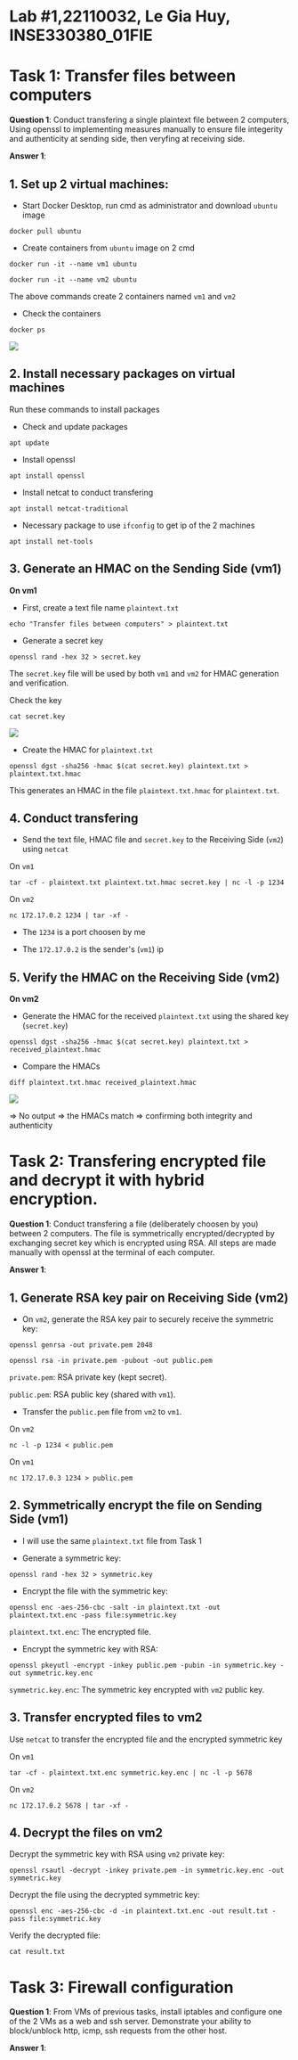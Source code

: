 # Lab #1,22110032, Le Gia Huy, INSE330380_01FIE
# Task 1: Transfer files between computers
**Question 1**: 
Conduct transfering a single plaintext file between 2 computers, 
Using openssl to implementing measures manually to ensure file integerity and authenticity at sending side, 
then veryfing at receiving side. 

**Answer 1**:
## 1. Set up 2 virtual machines:
- Start Docker Desktop, run cmd as administrator and download `ubuntu` image

```
docker pull ubuntu
```

- Create containers from `ubuntu` image on 2 cmd

```
docker run -it --name vm1 ubuntu
```

```
docker run -it --name vm2 ubuntu
```

The above commands create 2 containers named `vm1` and `vm2`

- Check the containers

```
docker ps
```

![](https://github.com/leejahy25/islabs/blob/b18c8747717d0af72f19f5f9fcb5c4950eb9fb0b/img/task1_1.jpg)

## 2. Install necessary packages on virtual machines
Run these commands to install packages

- Check and update packages

```
apt update
```

- Install openssl

```
apt install openssl
```

- Install netcat to conduct transfering

```
apt install netcat-traditional
```

- Necessary package to use `ifconfig` to get ip of the 2 machines

```
apt install net-tools
```

## 3. Generate an HMAC on the Sending Side (vm1)
**On vm1**

- First, create a text file name `plaintext.txt`

```
echo "Transfer files between computers" > plaintext.txt
```

- Generate a secret key

```
openssl rand -hex 32 > secret.key
```

The `secret.key` file will be used by both `vm1` and `vm2` for HMAC generation and verification.

Check the key

```
cat secret.key
```

![](https://github.com/leejahy25/islabs/blob/ef44e9dc2bf9c51d37a941943aa7cb7cc537c0c6/img/task1_2.jpg)

- Create the HMAC for `plaintext.txt`

```
openssl dgst -sha256 -hmac $(cat secret.key) plaintext.txt > plaintext.txt.hmac
```

This generates an HMAC in the file `plaintext.txt.hmac` for `plaintext.txt`.

## 4. Conduct transfering
- Send the text file, HMAC file and `secret.key` to the Receiving Side (`vm2`) using `netcat`

On `vm1`

```
tar -cf - plaintext.txt plaintext.txt.hmac secret.key | nc -l -p 1234
```

On `vm2`

```
nc 172.17.0.2 1234 | tar -xf -
```

- The `1234` is a port choosen by me

- The `172.17.0.2` is the sender's (`vm1`) ip

## 5. Verify the HMAC on the Receiving Side (vm2)
**On vm2**

- Generate the HMAC for the received `plaintext.txt` using the shared key (`secret.key`)

```
openssl dgst -sha256 -hmac $(cat secret.key) plaintext.txt > received_plaintext.hmac
```

- Compare the HMACs

```
diff plaintext.txt.hmac received_plaintext.hmac
```

![](https://github.com/leejahy25/islabs/blob/ef44e9dc2bf9c51d37a941943aa7cb7cc537c0c6/img/task1_3.jpg)

=> No output => the HMACs match => confirming both integrity and authenticity

# Task 2: Transfering encrypted file and decrypt it with hybrid encryption. 
**Question 1**:
Conduct transfering a file (deliberately choosen by you) between 2 computers. 
The file is symmetrically encrypted/decrypted by exchanging secret key which is encrypted using RSA. 
All steps are made manually with openssl at the terminal of each computer.

**Answer 1**:
## 1. Generate RSA key pair on Receiving Side (vm2)
- On `vm2`, generate the RSA key pair to securely receive the symmetric key:

```
openssl genrsa -out private.pem 2048
```

```
openssl rsa -in private.pem -pubout -out public.pem
```

`private.pem`: RSA private key (kept secret).

`public.pem`: RSA public key (shared with `vm1`).

- Transfer the `public.pem` file from `vm2` to `vm1`.

On `vm2`

```
nc -l -p 1234 < public.pem
```

On `vm1`

```
nc 172.17.0.3 1234 > public.pem
```

## 2. Symmetrically encrypt the file on Sending Side (vm1)
- I will use the same `plaintext.txt` file from Task 1

- Generate a symmetric key:

```
openssl rand -hex 32 > symmetric.key
```

- Encrypt the file with the symmetric key:

```
openssl enc -aes-256-cbc -salt -in plaintext.txt -out plaintext.txt.enc -pass file:symmetric.key
```

`plaintext.txt.enc`: The encrypted file.

- Encrypt the symmetric key with RSA:

```
openssl pkeyutl -encrypt -inkey public.pem -pubin -in symmetric.key -out symmetric.key.enc
```

`symmetric.key.enc`: The symmetric key encrypted with `vm2` public key.

## 3. Transfer encrypted files to vm2
Use `netcat` to transfer the encrypted file and the encrypted symmetric key

On `vm1`

```
tar -cf - plaintext.txt.enc symmetric.key.enc | nc -l -p 5678
```

On `vm2`

```
nc 172.17.0.2 5678 | tar -xf -
```

## 4. Decrypt the files on vm2
Decrypt the symmetric key with RSA using `vm2` private key:

```
openssl rsautl -decrypt -inkey private.pem -in symmetric.key.enc -out symmetric.key
```

Decrypt the file using the decrypted symmetric key:

```
openssl enc -aes-256-cbc -d -in plaintext.txt.enc -out result.txt -pass file:symmetric.key
```

Verify the decrypted file:

```
cat result.txt
```



# Task 3: Firewall configuration
**Question 1**:
From VMs of previous tasks, install iptables and configure one of the 2 VMs as a web and ssh server. Demonstrate your ability to block/unblock http, icmp, ssh requests from the other host.

**Answer 1**:
